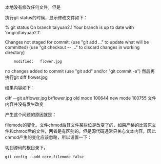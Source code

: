 本地没有修改任何文件，但是

执行git status的时候，显示修改文件如下：

% git status
On branch taiyuan2.1
Your branch is up to date with 'origin/taiyuan2.1'.
 
Changes not staged for commit:
  (use "git add <file>..." to update what will be committed)
  (use "git checkout -- <file>..." to discard changes in working directory)
 
        modified:   flower.jpg
no changes added to commit (use "git add" and/or "git commit -a")
然后再执行git diff flower.jpg

结果内容如下：

diff --git a/flower.jpg b/flower.jpg 
old mode 100644 
new mode 100755
文件内容并没有发生改变

产生这个问题的原因就是：

filemode的变化，文件chmod后其文件某些位是改变了的，如果严格的比较原文件和chmod后的文件，两者是有区别的，但是源代码通常只关心文本内容，因此chmod产生的变化应该忽略，所以设置一下：

切到源码的根目录下，
```
git config --add core.filemode false
```
